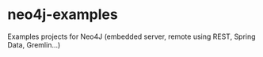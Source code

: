 neo4j-examples
==============

Examples projects for Neo4J (embedded server, remote using REST, Spring Data, Gremlin...)
